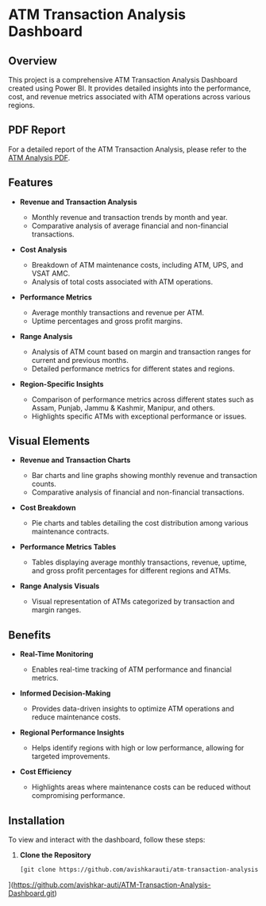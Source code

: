 # ATM Transaction Analysis Dashboard

## Overview

This project is a comprehensive ATM Transaction Analysis Dashboard created using Power BI. It provides detailed insights into the performance, cost, and revenue metrics associated with ATM operations across various regions.
## PDF Report

For a detailed report of the ATM Transaction Analysis, please refer to the [ATM Analysis PDF](./ATM_analysis.pdf).

## Features

- **Revenue and Transaction Analysis**
  - Monthly revenue and transaction trends by month and year.
  - Comparative analysis of average financial and non-financial transactions.

- **Cost Analysis**
  - Breakdown of ATM maintenance costs, including ATM, UPS, and VSAT AMC.
  - Analysis of total costs associated with ATM operations.

- **Performance Metrics**
  - Average monthly transactions and revenue per ATM.
  - Uptime percentages and gross profit margins.

- **Range Analysis**
  - Analysis of ATM count based on margin and transaction ranges for current and previous months.
  - Detailed performance metrics for different states and regions.

- **Region-Specific Insights**
  - Comparison of performance metrics across different states such as Assam, Punjab, Jammu & Kashmir, Manipur, and others.
  - Highlights specific ATMs with exceptional performance or issues.

## Visual Elements

- **Revenue and Transaction Charts**
  - Bar charts and line graphs showing monthly revenue and transaction counts.
  - Comparative analysis of financial and non-financial transactions.

- **Cost Breakdown**
  - Pie charts and tables detailing the cost distribution among various maintenance contracts.

- **Performance Metrics Tables**
  - Tables displaying average monthly transactions, revenue, uptime, and gross profit percentages for different regions and ATMs.

- **Range Analysis Visuals**
  - Visual representation of ATMs categorized by transaction and margin ranges.

## Benefits

- **Real-Time Monitoring**
  - Enables real-time tracking of ATM performance and financial metrics.

- **Informed Decision-Making**
  - Provides data-driven insights to optimize ATM operations and reduce maintenance costs.

- **Regional Performance Insights**
  - Helps identify regions with high or low performance, allowing for targeted improvements.

- **Cost Efficiency**
  - Highlights areas where maintenance costs can be reduced without compromising performance.

## Installation

To view and interact with the dashboard, follow these steps:

1. **Clone the Repository**
   ```bash
   [git clone https://github.com/avishkarauti/atm-transaction-analysis-dashboard.git
](https://github.com/avishkar-auti/ATM-Transaction-Analysis-Dashboard.git)
